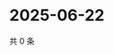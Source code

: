 # 2025-06-22

共 0 条

<!-- BEGIN ZHIHUQUESTIONS -->
<!-- 最后更新时间 Sun Jun 22 2025 12:23:41 GMT+0800 (China Standard Time) -->

<!-- END ZHIHUQUESTIONS -->
